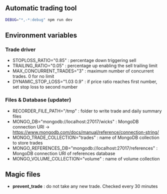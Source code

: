 ## Automatic trading tool

```bash
DEBUG="*,-*:debug" npm run dev
```

## Environment variables

### Trade driver

- STOPLOSS_RATIO="0.85" : percentage down triggering sell
- TRAILING_RATIO="0.05" : percentage up enabling the sell trailing limit
- MAX_CONCURRENT_TRADES="3" : maximum number of concurrent trades. 0 for no limit
- DYNAMIC_STOP_LOSS="1.03 0.9" : if price ratio reaches first number, set stop loss to second number

### Files & Database (updater)

- RECORDER_FILE_PATH="/tmp" : folder to write trade and daily summary files
- MONGO_DB="mongodb://localhost:27017/wicks" : MongoDB connection URI -> https://www.mongodb.com/docs/manual/reference/connection-string/
- MONGO_TRADE_COLLECTION="trades" : name of MongoDB collection to store trades
- MONGO_REFERENCES_DB="mongodb://localhost:27017/references" : MongoDB connection URI of references database
- MONGO_VOLUME_COLLECTION="volume" : name of volume collection

## Magic files

- **prevent_trade** : do not take any new trade. Checked every 30 minutes
